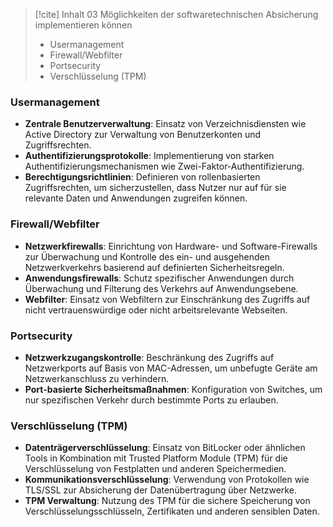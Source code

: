 
> [!cite] Inhalt
> 03 Möglichkeiten der softwaretechnischen Absicherung implementieren können
> 
> - ﻿﻿Usermanagement
> - ﻿﻿Firewall/Webfilter
> - ﻿﻿Portsecurity
> - ﻿﻿Verschlüsselung (TPM)

### Usermanagement

- **Zentrale Benutzerverwaltung**: Einsatz von Verzeichnisdiensten wie Active Directory zur Verwaltung von Benutzerkonten und Zugriffsrechten.
- **Authentifizierungsprotokolle**: Implementierung von starken Authentifizierungsmechanismen wie Zwei-Faktor-Authentifizierung.
- **Berechtigungsrichtlinien**: Definieren von rollenbasierten Zugriffsrechten, um sicherzustellen, dass Nutzer nur auf für sie relevante Daten und Anwendungen zugreifen können.

### Firewall/Webfilter

- **Netzwerkfirewalls**: Einrichtung von Hardware- und Software-Firewalls zur Überwachung und Kontrolle des ein- und ausgehenden Netzwerkverkehrs basierend auf definierten Sicherheitsregeln.
- **Anwendungsfirewalls**: Schutz spezifischer Anwendungen durch Überwachung und Filterung des Verkehrs auf Anwendungsebene.
- **Webfilter**: Einsatz von Webfiltern zur Einschränkung des Zugriffs auf nicht vertrauenswürdige oder nicht arbeitsrelevante Webseiten.

### Portsecurity

- **Netzwerkzugangskontrolle**: Beschränkung des Zugriffs auf Netzwerkports auf Basis von MAC-Adressen, um unbefugte Geräte am Netzwerkanschluss zu verhindern.
- **Port-basierte Sicherheitsmaßnahmen**: Konfiguration von Switches, um nur spezifischen Verkehr durch bestimmte Ports zu erlauben.

### Verschlüsselung (TPM)

- **Datenträgerverschlüsselung**: Einsatz von BitLocker oder ähnlichen Tools in Kombination mit Trusted Platform Module (TPM) für die Verschlüsselung von Festplatten und anderen Speichermedien.
- **Kommunikationsverschlüsselung**: Verwendung von Protokollen wie TLS/SSL zur Absicherung der Datenübertragung über Netzwerke.
- **TPM Verwaltung**: Nutzung des TPM für die sichere Speicherung von Verschlüsselungsschlüsseln, Zertifikaten und anderen sensiblen Daten.